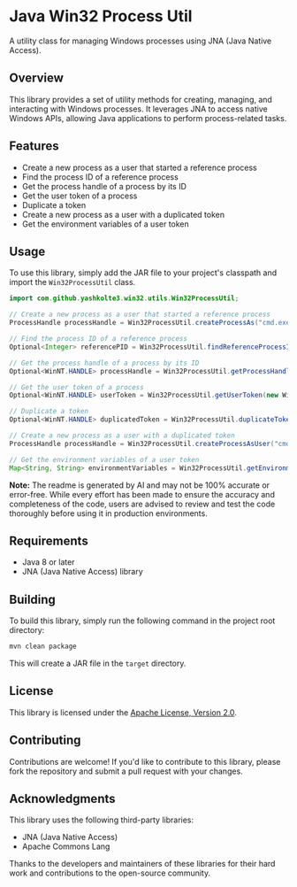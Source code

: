 **Java Win32 Process Util**
======================

A utility class for managing Windows processes using JNA (Java Native Access).

**Overview**
------------

This library provides a set of utility methods for creating, managing, and interacting with Windows processes. It leverages JNA to access native Windows APIs, allowing Java applications to perform process-related tasks.

**Features**
------------

*   Create a new process as a user that started a reference process
*   Find the process ID of a reference process
*   Get the process handle of a process by its ID
*   Get the user token of a process
*   Duplicate a token
*   Create a new process as a user with a duplicated token
*   Get the environment variables of a user token

**Usage**
---------

To use this library, simply add the JAR file to your project's classpath and import the `Win32ProcessUtil` class.

```java
import com.github.yashkolte3.win32.utils.Win32ProcessUtil;

// Create a new process as a user that started a reference process
ProcessHandle processHandle = Win32ProcessUtil.createProcessAs("cmd.exe", Optional.of(Path.of("C:\\")), Optional.of("explorer.exe"));

// Find the process ID of a reference process
Optional<Integer> referencePID = Win32ProcessUtil.findReferenceProcessID("explorer.exe");

// Get the process handle of a process by its ID
Optional<WinNT.HANDLE> processHandle = Win32ProcessUtil.getProcessHandle(1234);

// Get the user token of a process
Optional<WinNT.HANDLE> userToken = Win32ProcessUtil.getUserToken(new WinNT.HANDLE());

// Duplicate a token
Optional<WinNT.HANDLE> duplicatedToken = Win32ProcessUtil.duplicateToken(new WinNT.HANDLE());

// Create a new process as a user with a duplicated token
ProcessHandle processHandle = Win32ProcessUtil.createProcessAsUser("cmd.exe", new WinNT.HANDLE(), Optional.of(Path.of("C:\\")));

// Get the environment variables of a user token
Map<String, String> environmentVariables = Win32ProcessUtil.getEnvironmentVariables(new WinNT.HANDLE());
```

**Note:** The readme is generated by AI and may not be 100% accurate or error-free. While every effort has been made to ensure the accuracy and completeness of the code, users are advised to review and test the code thoroughly before using it in production environments.

**Requirements**
---------------

*   Java 8 or later
*   JNA (Java Native Access) library

**Building**
------------

To build this library, simply run the following command in the project root directory:

```bash
mvn clean package
```

This will create a JAR file in the `target` directory.

**License**
----------

This library is licensed under the [Apache License, Version 2.0](http://www.apache.org/licenses/LICENSE-2.0).

**Contributing**
------------

Contributions are welcome! If you'd like to contribute to this library, please fork the repository and submit a pull request with your changes.

**Acknowledgments**
-----------------

This library uses the following third-party libraries:

*   JNA (Java Native Access)
*   Apache Commons Lang

Thanks to the developers and maintainers of these libraries for their hard work and contributions to the open-source community.
